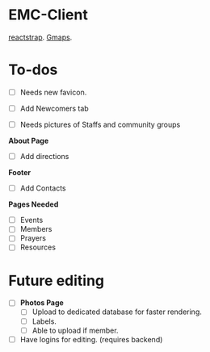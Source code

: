 # EMC-Client
[reactstrap](https://reactstrap.github.io/).
[Gmaps](https://tomchentw.github.io/react-google-maps/).


# To-dos
- [ ] Needs new favicon.
- [ ] Add Newcomers tab
- [ ] Needs pictures of Staffs and community groups


 __About Page__
  - [ ] Add directions

 __Footer__
  - [ ] Add Contacts

__Pages Needed__
  - [ ] Events
  - [ ] Members
  - [ ] Prayers
  - [ ] Resources

# Future editing
- [ ] __Photos Page__
  - [ ] Upload to dedicated database for faster rendering.
  - [ ] Labels.
  - [ ] Able to upload if member.
- [ ] Have logins for editing. (requires backend)
